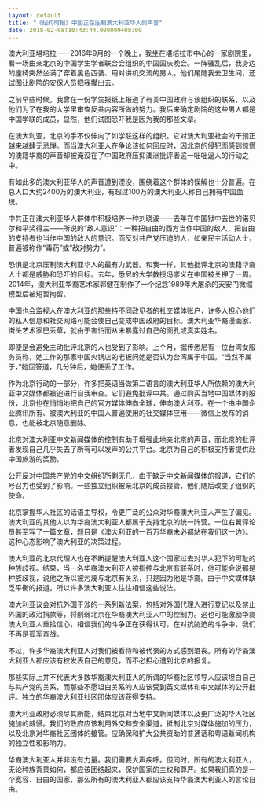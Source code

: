 ```yaml
---
layout: default
title: "《纽约时报》中国正在压制澳大利亚华人的声音"
date: 2018-02-08T10:43:44.000000+08:00
---
```


澳大利亚堪培拉——2016年9月的一个晚上，我坐在堪培拉市中心的一家剧院里，看一场由亲北京的中国学生学者联合会组织的中国国庆晚会。一阵骚乱后，我身边的座椅突然坐满了穿着黑色西装、用对讲机交流的男人。他们尾随我去卫生间，还试图让剧院的安保人员把我撵出去。

之前早些时候，我曾在一份学生报纸上报道了有关中国政府与该组织的联系，以及他们为了在我的大学里审查反共内容所做的努力。我后来确定剧院的这些男人都是中国学联的成员，显然，他们试图恐吓我是因为我的那些文章。

在澳大利亚，北京的手不仅伸向了如学联这样的组织。它对澳大利亚社会的干预正越来越肆无忌惮。而当澳大利亚人在争论该如何回应时，因北京的侵犯而感到惊慌的澳籍华裔的声音却被淹没在了中国政府压抑澳洲批评者这一咄咄逼人的行动之中。

有如此多的澳大利亚华人的声音遭到湮没，围绕着这个群体的误解也十分普遍。在总人口大约2400万的澳大利亚，有超过100万的澳大利亚人称自己拥有中国血统。

中共正在澳大利亚华人群体中积极培养一种刘晓波——去年在中国狱中去世的诺贝尔和平奖得主——所说的“敌人意识”：一种把自由的西方当作中国的敌人，把自由的支持者也当作中国的敌人的意识。而反对共产党压迫的人，如亲民主活动人士，普遍被称作“毒药”或“敌对势力”。

恐惧是北京压制澳大利亚华人的最有力武器。和我一样，其他批评北京的澳籍华裔人士都是威胁和恐吓的目标。去年，悉尼的大学教授冯崇义在中国被关押了一周。2014年，澳大利亚华裔艺术家郭健在制作了一个纪念1989年大屠杀的天安门微缩模型后被短暂拘留。

中国也会监视人在澳大利亚的那些持不同政见者的社交媒体账户，许多人担心他们的私人信息和社交网络可能会使自己变成中国政府的目标。澳大利亚华裔漫画家、街头艺术家巴丢草，就由于害怕而从未暴露过自己的面孔或真实姓名。

即便是会避免主动批评北京的人也受到了影响。上个月，据传悉尼有一位台湾女服务员称，她工作的那家中国火锅店的老板问她是否认为台湾属于中国。“当然不属于，”她回答道，几分钟后，她便丢了工作。

作为北京行动的一部分，许多把英语当做第二语言的澳大利亚华人所依赖的澳大利亚中文媒体都被迫进行自我审查。它们避免批评中共。通过购买当地中国媒体的股份，北京也在悄悄地把自己的官方媒体伸向全球，伸向澳大利亚。在一个由中国企业腾讯所有、被澳大利亚的中国人普遍使用的社交媒体应用——微信上发布的消息，也能被北京随意删除。

北京对澳大利亚中文新闻媒体的控制有助于增强此地亲北京的声音，而北京的批评者发现自己几乎失去了所有可以发声的公共平台。北京为自己的积极支持者提供赴中国旅游的奖励。

公开反对中国共产党的中文组织所剩无几，由于缺乏中文新闻媒体的报道，它们的号召力也受到了影响。一些独立组织被亲北京的成员接管，他们随后改变了组织的使命。

北京掌握华人社区的话语主导权，令更广泛的公众对华裔澳大利亚人产生了偏见。澳大利亚的其他人以为华裔澳大利亚人都属于支持北京的统一阵营。一位右翼评论员甚至写了一篇文章，题目是《澳大利亚的一百万华裔未必都站在我们这一边》。这种心态影响了澳大利亚的决策过程。

澳大利亚的北京代理人也在不断提醒澳大利亚人这个国家过去对华人犯下的可耻的种族歧视。结果，当一名华裔澳大利亚人被指控与北京有联系时，他可能会说那是种族歧视，说他之所以被污蔑与北京有关系，只是因为他是华裔。由于中文媒体缺乏平衡的报道，所以许多澳大利亚人往往相信这些说法。

澳大利亚议会对抗外国干涉的一系列新法案，包括对外国代理人进行登记以及禁止外国的政治捐款等，将削弱北京在华裔澳大利亚人中的控制力。这也可能激励华裔澳大利亚人重拾信心，相信我们的斗争正在获得认可，在对抗胁迫的斗争中，我们不再是孤军奋战。

不过，许多华裔澳大利亚人对我们被看待和被代表的方式感到沮丧。所有的华裔澳大利亚人都应该有权发表自己的意见，而不必担心遭到北京的报复。

那些实际上并不代表大多数华裔澳大利亚人的所谓的华裔社区领导人应该坦白自己与共产党的关系。而那些不愿坦白关系的人应该受到英文媒体和中文媒体的公开批评。独立的华裔澳大利亚社区团体应该获得支持。

澳大利亚政府必须尽其所能，结束北京对当地中文新闻媒体以及更广泛的华人社区施加的威慑。我们的政府应该利用外交和安全渠道，抵制北京对媒体施加的压力，以及北京对华裔社区团体的接管。应确保和扩大公共资助的普通话和粤语新闻机构的独立性和影响力。

华裔澳大利亚人并非没有力量。我们需要大声疾呼。但同时，所有的澳大利亚人，无论种族背景如何，都应该团结起来，保护国家的主权和尊严。如果我们真的是一个宽容、自由的国家，那么所有的澳大利亚人都应该支持华裔澳大利亚人的言论自由。


